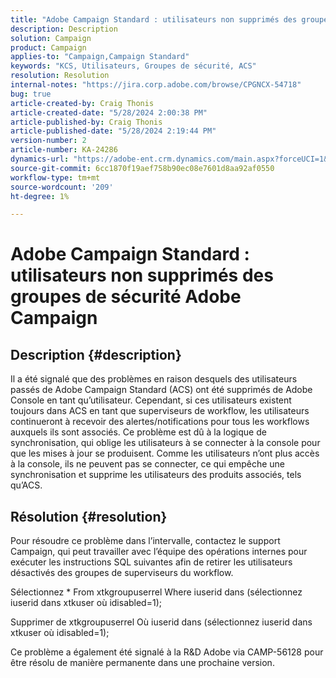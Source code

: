 ```yaml
---
title: "Adobe Campaign Standard : utilisateurs non supprimés des groupes de sécurité Adobe Campaign"
description: Description
solution: Campaign
product: Campaign
applies-to: "Campaign,Campaign Standard"
keywords: "KCS, Utilisateurs, Groupes de sécurité, ACS"
resolution: Resolution
internal-notes: "https://jira.corp.adobe.com/browse/CPGNCX-54718"
bug: true
article-created-by: Craig Thonis
article-created-date: "5/28/2024 2:00:38 PM"
article-published-by: Craig Thonis
article-published-date: "5/28/2024 2:19:44 PM"
version-number: 2
article-number: KA-24286
dynamics-url: "https://adobe-ent.crm.dynamics.com/main.aspx?forceUCI=1&pagetype=entityrecord&etn=knowledgearticle&id=38ed8ea5-fa1c-ef11-840a-000d3a37816b"
source-git-commit: 6cc1870f19aef758b90ec08e7601d8aa92af0550
workflow-type: tm+mt
source-wordcount: '209'
ht-degree: 1%

---
```


# Adobe Campaign Standard : utilisateurs non supprimés des groupes de sécurité Adobe Campaign

## Description {#description}


Il a été signalé que des problèmes en raison desquels des utilisateurs passés de Adobe Campaign Standard (ACS) ont été supprimés de Adobe Console en tant qu’utilisateur. Cependant, si ces utilisateurs existent toujours dans ACS en tant que superviseurs de workflow, les utilisateurs continueront à recevoir des alertes/notifications pour tous les workflows auxquels ils sont associés. Ce problème est dû à la logique de synchronisation, qui oblige les utilisateurs à se connecter à la console pour que les mises à jour se produisent. Comme les utilisateurs n’ont plus accès à la console, ils ne peuvent pas se connecter, ce qui empêche une synchronisation et supprime les utilisateurs des produits associés, tels qu’ACS.


## Résolution {#resolution}


Pour résoudre ce problème dans l’intervalle, contactez le support Campaign, qui peut travailler avec l’équipe des opérations internes pour exécuter les instructions SQL suivantes afin de retirer les utilisateurs désactivés des groupes de superviseurs du workflow.

Sélectionnez \* From xtkgroupuserrel Where iuserid dans (sélectionnez iuserid dans xtkuser où idisabled=1);

Supprimer de xtkgroupuserrel Où iuserid dans (sélectionnez iuserid dans xtkuser où idisabled=1);

Ce problème a également été signalé à la R&amp;D Adobe via CAMP-56128 pour être résolu de manière permanente dans une prochaine version.
